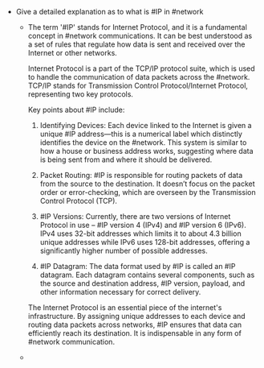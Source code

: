 - Give a detailed explanation as to what is #IP in #network
	- The term '#IP' stands for Internet Protocol, and it is a fundamental concept in #network communications. It can be best understood as a set of rules that regulate how data is sent and received over the Internet or other networks.
	  
	  Internet Protocol is a part of the TCP/IP protocol suite, which is used to handle the communication of data packets across the #network. TCP/IP stands for Transmission Control Protocol/Internet Protocol, representing two key protocols.
	  
	  Key points about #IP include:
	  
	  1. Identifying Devices: Each device linked to the Internet is given a unique #IP address—this is a numerical label which distinctly identifies the device on the #network. This system is similar to how a house or business address works, suggesting where data is being sent from and where it should be delivered.
	  
	  2. Packet Routing: #IP is responsible for routing packets of data from the source to the destination. It doesn’t focus on the packet order or error-checking, which are overseen by the Transmission Control Protocol (TCP).
	  
	  3. #IP Versions: Currently, there are two versions of Internet Protocol in use – #IP version 4 (IPv4) and #IP version 6 (IPv6). IPv4 uses 32-bit addresses which limits it to about 4.3 billion unique addresses while IPv6 uses 128-bit addresses, offering a significantly higher number of possible addresses.
	  
	  4. #IP Datagram: The data format used by #IP is called an #IP datagram. Each datagram contains several components, such as the source and destination address, #IP version, payload, and other information necessary for correct delivery.
	  
	  The Internet Protocol is an essential piece of the internet's infrastructure. By assigning unique addresses to each device and routing data packets across networks, #IP ensures that data can efficiently reach its destination. It is indispensable in any form of #network communication.
	-